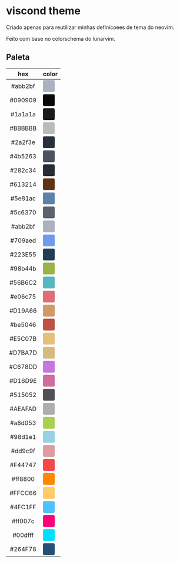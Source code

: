 # viscond theme

Criado apenas para reutilizar minhas definicoees de tema do neovim.

Feito com base no colorschema do lunarvim.

## Paleta

|   hex   |                                       color                                        |
| :-----: | :--------------------------------------------------------------------------------: |
| #abb2bf | <div style="background: #abb2bf; height: 32px; width: 32px; border-radius: 4px" /> |
| #090909 | <div style="background: #090909; height: 32px; width: 32px; border-radius: 4px" /> |
| #1a1a1a | <div style="background: #1a1a1a; height: 32px; width: 32px; border-radius: 4px" /> |
| #BBBBBB | <div style="background: #BBBBBB; height: 32px; width: 32px; border-radius: 4px" /> |
| #2a2f3e | <div style="background: #2a2f3e; height: 32px; width: 32px; border-radius: 4px" /> |
| #4b5263 | <div style="background: #4b5263; height: 32px; width: 32px; border-radius: 4px" /> |
| #282c34 | <div style="background: #282c34; height: 32px; width: 32px; border-radius: 4px" /> |
| #613214 | <div style="background: #613214; height: 32px; width: 32px; border-radius: 4px" /> |
| #5e81ac | <div style="background: #5e81ac; height: 32px; width: 32px; border-radius: 4px" /> |
| #5c6370 | <div style="background: #5c6370; height: 32px; width: 32px; border-radius: 4px" /> |
| #abb2bf | <div style="background: #abb2bf; height: 32px; width: 32px; border-radius: 4px" /> |
| #709aed | <div style="background: #709aed; height: 32px; width: 32px; border-radius: 4px" /> |
| #223E55 | <div style="background: #223E55; height: 32px; width: 32px; border-radius: 4px" /> |
| #98b44b | <div style="background: #98b44b; height: 32px; width: 32px; border-radius: 4px" /> |
| #56B6C2 | <div style="background: #56B6C2; height: 32px; width: 32px; border-radius: 4px" /> |
| #e06c75 | <div style="background: #e06c75; height: 32px; width: 32px; border-radius: 4px" /> |
| #D19A66 | <div style="background: #D19A66; height: 32px; width: 32px; border-radius: 4px" /> |
| #be5046 | <div style="background: #be5046; height: 32px; width: 32px; border-radius: 4px" /> |
| #E5C07B | <div style="background: #E5C07B; height: 32px; width: 32px; border-radius: 4px" /> |
| #D7BA7D | <div style="background: #D7BA7D; height: 32px; width: 32px; border-radius: 4px" /> |
| #C678DD | <div style="background: #C678DD; height: 32px; width: 32px; border-radius: 4px" /> |
| #D16D9E | <div style="background: #D16D9E; height: 32px; width: 32px; border-radius: 4px" /> |
| #515052 | <div style="background: #515052; height: 32px; width: 32px; border-radius: 4px" /> |
| #AEAFAD | <div style="background: #AEAFAD; height: 32px; width: 32px; border-radius: 4px" /> |
| #a8d053 | <div style="background: #a8d053; height: 32px; width: 32px; border-radius: 4px" /> |
| #98d1e1 | <div style="background: #98d1e1; height: 32px; width: 32px; border-radius: 4px" /> |
| #dd9c9f | <div style="background: #dd9c9f; height: 32px; width: 32px; border-radius: 4px" /> |
| #F44747 | <div style="background: #F44747; height: 32px; width: 32px; border-radius: 4px" /> |
| #ff8800 | <div style="background: #ff8800; height: 32px; width: 32px; border-radius: 4px" /> |
| #FFCC66 | <div style="background: #FFCC66; height: 32px; width: 32px; border-radius: 4px" /> |
| #4FC1FF | <div style="background: #4FC1FF; height: 32px; width: 32px; border-radius: 4px" /> |
| #ff007c | <div style="background: #ff007c; height: 32px; width: 32px; border-radius: 4px" /> |
| #00dfff | <div style="background: #00dfff; height: 32px; width: 32px; border-radius: 4px" /> |
| #264F78 | <div style="background: #264F78; height: 32px; width: 32px; border-radius: 4px" /> |
